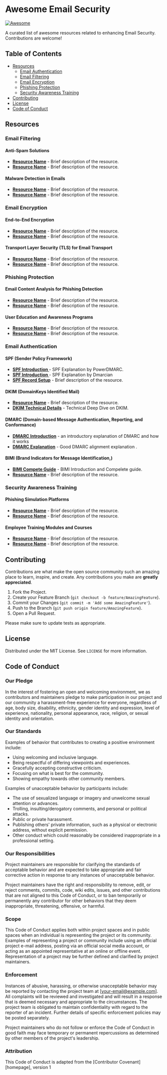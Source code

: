 # Awesome Email Security
[![Awesome](https://awesome.re/badge.svg)](https://awesome.re)

A curated list of awesome resources related to enhancing Email Security. Contributions are welcome!

## Table of Contents

- [Resources](#resources)
  - [Email Authentication](#email-authentication)
  - [Email Filtering](#email-filtering)
  - [Email Encryption](#email-encryption)
  - [Phishing Protection](#phishing-protection)
  - [Security Awareness Training](#security-awareness-training)
- [Contributing](#contributing)
- [License](#license)
- [Code of Conduct](#code-of-conduct)

## Resources

### Email Filtering

#### Anti-Spam Solutions
- **[Resource Name](https://example.com)** - Brief description of the resource.
- **[Resource Name](https://example.com)** - Brief description of the resource.

#### Malware Detection in Emails
- **[Resource Name](https://example.com)** - Brief description of the resource.
- **[Resource Name](https://example.com)** - Brief description of the resource.

### Email Encryption

#### End-to-End Encryption
- **[Resource Name](https://example.com)** - Brief description of the resource.
- **[Resource Name](https://example.com)** - Brief description of the resource.

#### Transport Layer Security (TLS) for Email Transport
- **[Resource Name](https://example.com)** - Brief description of the resource.
- **[Resource Name](https://example.com)** - Brief description of the resource.

### Phishing Protection

#### Email Content Analysis for Phishing Detection
- **[Resource Name](https://example.com)** - Brief description of the resource.
- **[Resource Name](https://example.com)** - Brief description of the resource.

#### User Education and Awareness Programs
- **[Resource Name](https://example.com)** - Brief description of the resource.
- **[Resource Name](https://example.com)** - Brief description of the resource.

### Email Authentication

#### SPF (Sender Policy Framework)
- **[SPF Introduction ](https://powerdmarc.com/what-is-spf/)** - SPF Explanation by PowerDMARC.
- **[SPF Introduction ](https://dmarcian.com/what-is-spf/)**   - SPF Explanation by Dmarcian
- **[SPF Record Setup](https://powerdmarc.com/how-to-setup-spf/)** - Brief description of the resource.

#### DKIM (DomainKeys Identified Mail)
- **[Resource Name](https://example.com)** - Brief description of the resource.
- **[DKIM Technical Details](https://easydmarc.com/blog/what-is-a-dkim-signature/)** - Technical Deep Dive on DKIM.

#### DMARC (Domain-based Message Authentication, Reporting, and Conformance)
- **[DMARC Introduction](https://www.techfry.com/webmaster-tips/domain-based-message-authentication-reporting-conformance-dmarc)** -  an introductory explanation of DMARC and how it works
- **[DMARC Explanation](https://www.mailmodo.com/guides/dmarc/)** - Good DMARC alignment explanation .

#### BIMI (Brand Indicators for Message Identification,)
- **[BIMI Compete Guide](https://powerdmarc.com/your-complete-guide-to-bimi/)** - BIMI Introduction and Compelete guide.
- **[Resource Name](https://example.com)** - Brief description of the resource.
### Security Awareness Training

#### Phishing Simulation Platforms
- **[Resource Name](https://example.com)** - Brief description of the resource.
- **[Resource Name](https://example.com)** - Brief description of the resource.

#### Employee Training Modules and Courses
- **[Resource Name](https://example.com)** - Brief description of the resource.
- **[Resource Name](https://example.com)** - Brief description of the resource.

## Contributing

Contributions are what make the open source community such an amazing place to learn, inspire, and create. Any contributions you make are **greatly appreciated**.

1. Fork the Project.
2. Create your Feature Branch (`git checkout -b feature/AmazingFeature`).
3. Commit your Changes (`git commit -m 'Add some AmazingFeature'`).
4. Push to the Branch (`git push origin feature/AmazingFeature`).
5. Open a Pull Request.

Please make sure to update tests as appropriate.

## License

Distributed under the MIT License. See `LICENSE` for more information.

## Code of Conduct

### Our Pledge

In the interest of fostering an open and welcoming environment, we as contributors and maintainers pledge to make participation in our project and our community a harassment-free experience for everyone, regardless of age, body size, disability, ethnicity, gender identity and expression, level of experience, nationality, personal appearance, race, religion, or sexual identity and orientation.

### Our Standards

Examples of behavior that contributes to creating a positive environment include:

- Using welcoming and inclusive language.
- Being respectful of differing viewpoints and experiences.
- Gracefully accepting constructive criticism.
- Focusing on what is best for the community.
- Showing empathy towards other community members.

Examples of unacceptable behavior by participants include:

- The use of sexualized language or imagery and unwelcome sexual attention or advances.
- Trolling, insulting/derogatory comments, and personal or political attacks.
- Public or private harassment.
- Publishing others' private information, such as a physical or electronic address, without explicit permission.
- Other conduct which could reasonably be considered inappropriate in a professional setting.

### Our Responsibilities

Project maintainers are responsible for clarifying the standards of acceptable behavior and are expected to take appropriate and fair corrective action in response to any instances of unacceptable behavior.

Project maintainers have the right and responsibility to remove, edit, or reject comments, commits, code, wiki edits, issues, and other contributions that are not aligned to this Code of Conduct, or to ban temporarily or permanently any contributor for other behaviors that they deem inappropriate, threatening, offensive, or harmful.

### Scope

This Code of Conduct applies both within project spaces and in public spaces when an individual is representing the project or its community. Examples of representing a project or community include using an official project e-mail address, posting via an official social media account, or acting as an appointed representative at an online or offline event. Representation of a project may be further defined and clarified by project maintainers.

### Enforcement

Instances of abusive, harassing, or otherwise unacceptable behavior may be reported by contacting the project team at [your-email@example.com]. All complaints will be reviewed and investigated and will result in a response that is deemed necessary and appropriate to the circumstances. The project team is obligated to maintain confidentiality with regard to the reporter of an incident. Further details of specific enforcement policies may be posted separately.

Project maintainers who do not follow or enforce the Code of Conduct in good faith may face temporary or permanent repercussions as determined by other members of the project's leadership.

### Attribution

This Code of Conduct is adapted from the [Contributor Covenant][homepage], version 1
